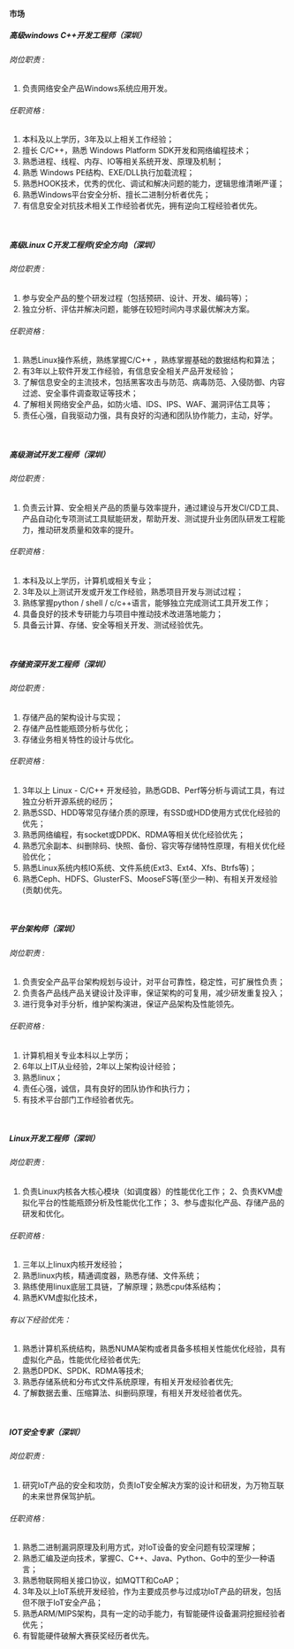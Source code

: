 

#### 市场


##### 高级windows C++开发工程师（深圳）

###### 岗位职责 :
1. 负责网络安全产品Windows系统应用开发。

###### 任职资格 :
1. 本科及以上学历，3年及以上相关工作经验； 
2. 擅长 C/C++，熟悉 Windows Platform SDK开发和网络编程技术； 
3. 熟悉进程、线程、内存、IO等相关系统开发、原理及机制； 
4. 熟悉 Windows PE结构、EXE/DLL执行加载流程； 
5. 熟悉HOOK技术，优秀的优化、调试和解决问题的能力，逻辑思维清晰严谨； 
6. 熟悉Windows平台安全分析、擅长二进制分析者优先； 
7. 有信息安全对抗技术相关工作经验者优先，拥有逆向工程经验者优先。

<br/>

##### 高级Linux C开发工程师(安全方向)（深圳）

###### 岗位职责 :
1. 参与安全产品的整个研发过程（包括预研、设计、开发、编码等）； 
2. 独立分析、评估并解决问题，能够在较短时间内寻求最优解决方案。

###### 任职资格 :
1. 熟悉Linux操作系统，熟练掌握C/C++ ，熟练掌握基础的数据结构和算法； 
2. 有3年以上软件开发工作经验，有信息安全相关产品开发经验； 
3. 了解信息安全的主流技术，包括黑客攻击与防范、病毒防范、入侵防御、内容过滤、安全事件调查取证等技术； 
4. 了解相关网络安全产品，如防火墙、IDS、IPS、WAF、漏洞评估工具等； 
5. 责任心强，自我驱动力强，具有良好的沟通和团队协作能力，主动，好学。

<br/>


##### 高级测试开发工程师（深圳）

###### 岗位职责 :
1. 负责云计算、安全相关产品的质量与效率提升，通过建设与开发CI/CD工具、产品自动化专项测试工具赋能研发，帮助开发、测试提升业务团队研发工程能力，推动研发质量和效率的提升。

###### 任职资格 :
1. 本科及以上学历，计算机或相关专业； 
2. 3年及以上测试开发或开发工作经验，熟悉项目开发与测试过程； 
3. 熟练掌握python / shell / c/c++语言，能够独立完成测试工具开发工作； 
4. 具备良好的技术专研能力与项目中推动技术改进落地能力； 
5. 具备云计算、存储、安全等相关开发、测试经验优先。

<br/>

##### 存储资深开发工程师（深圳）


###### 岗位职责 :
1. 存储产品的架构设计与实现； 
2. 存储产品性能瓶颈分析与优化； 
3. 存储业务相关特性的设计与优化。

###### 任职资格 :
1. 3年以上 Linux - C/C++ 开发经验，熟悉GDB、Perf等分析与调试工具，有过独立分析开源系统的经历； 
2. 熟悉SSD、HDD等常见存储介质的原理，有SSD或HDD使用方式优化经验的优先； 
3. 熟悉网络编程，有socket或DPDK、RDMA等相关优化经验优先； 
4. 熟悉冗余副本、纠删除码、快照、备份、容灾等存储特性原理，有相关优化经验优化； 
5. 熟悉Linux系统内核IO系统、文件系统(Ext3、Ext4、Xfs、Btrfs等)； 
6. 熟悉Ceph、HDFS、GlusterFS、MooseFS等(至少一种)、有相关开发经验(贡献)优先。

<br/>

##### 平台架构师（深圳）

###### 岗位职责 :
1. 负责安全产品平台架构规划与设计，对平台可靠性，稳定性，可扩展性负责； 
2. 负责各产品线产品关键设计及评审，保证架构的可复用，减少研发重复投入； 
3. 进行竞争对手分析，维护架构演进，保证产品架构及性能领先。

###### 任职资格 :
1. 计算机相关专业本科以上学历； 
2. 6年以上IT从业经验，2年以上架构设计经验； 
3. 熟悉linux； 
4. 责任心强，诚信，具有良好的团队协作和执行力； 
5. 有技术平台部门工作经验者优先。

<br/>

##### Linux开发工程师（深圳）

###### 岗位职责 :
1. 负责Linux内核各大核心模块（如调度器）的性能优化工作； 
2、负责KVM虚拟化平台的性能瓶颈分析及性能优化工作； 
3、参与虚拟化产品、存储产品的研发和优化。

###### 任职资格 :
1. 三年以上linux内核开发经验； 
2. 熟悉linux内核，精通调度器，熟悉存储、文件系统； 
3. 熟练使用linux底层工具链，了解原理；熟悉cpu体系结构； 
4. 熟悉KVM虚拟化技术，

###### 有以下经验优先： 
1. 熟悉计算机系统结构，熟悉NUMA架构或者具备多核相关性能优化经验，具有虚拟化产品，性能优化经验者优先; 
2. 熟悉DPDK、SPDK、RDMA等技术; 
3. 熟悉存储系统和分布式文件系统原理，有相关开发经验者优先; 
4. 了解数据去重、压缩算法、纠删码原理，有相关开发经验者优先。

<br/>

##### IOT安全专家（深圳）


###### 岗位职责 :
1. 研究IoT产品的安全和攻防，负责IoT安全解决方案的设计和研发，为万物互联的未来世界保驾护航。

###### 任职资格 :
1. 熟悉二进制漏洞原理及利用方式，对IoT设备的安全问题有较深理解； 
2. 熟悉汇编及逆向技术，掌握C、C++、Java、Python、Go中的至少一种语言； 
3. 熟悉物联网相关接口协议，如MQTT和CoAP； 
4. 3年及以上IoT系统开发经验，作为主要成员参与过成功IoT产品的研发，包括但不限于IoT安全产品； 
5. 熟悉ARM/MIPS架构，具有一定的动手能力，有智能硬件设备漏洞挖掘经验者优先； 
6. 有智能硬件破解大赛获奖经历者优先。

